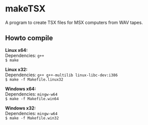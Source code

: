 # makeTSX
A program to create TSX files for MSX computers from WAV tapes.

## Howto compile

**Linux x64:**  
Dependencies: `g++`  
`$ make`  
  
**Linux x32:**  
Dependencies: `g++ g++-multilib linux-libc-dev:i386`  
`$ make -f Makefile.linux32`  
  
**Windows x64:**  
Dependencies: `mingw-w64`  
`$ make -f Makefile.win64`  
  
**Windows x32:**  
Dependencies: `mingw-w64`  
`$ make -f Makefile.win32`  
  
